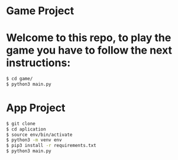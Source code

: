 # Game Project

# Welcome to this repo, to play the game you have to follow the next instructions:

```sh
$ cd game/
$ python3 main.py
```

# App Project
```sh
$ git clone 
$ cd aplication
$ source env/bin/activate
$ python3 -m venv env
$ pip3 install -r requirements.txt
$ python3 main.py
```